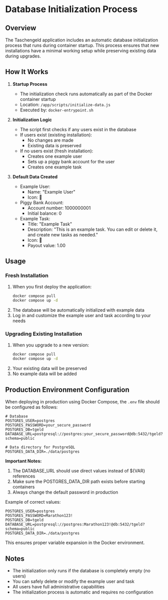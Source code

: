 # Database Initialization Process

## Overview

The Taschengeld application includes an automatic database initialization process that runs during container startup. This process ensures that new installations have a minimal working setup while preserving existing data during upgrades.

## How It Works

1. **Startup Process**

   - The initialization check runs automatically as part of the Docker container startup
   - Location: `/app/scripts/initialize-data.js`
   - Executed by: `docker-entrypoint.sh`

2. **Initialization Logic**

   - The script first checks if any users exist in the database
   - If users exist (existing installation):
     - No changes are made
     - Existing data is preserved
   - If no users exist (fresh installation):
     - Creates one example user
     - Sets up a piggy bank account for the user
     - Creates one example task

3. **Default Data Created**
   - Example User:
     - Name: "Example User"
     - Icon: 👤
   - Piggy Bank Account:
     - Account number: 1000000001
     - Initial balance: 0
   - Example Task:
     - Title: "Example Task"
     - Description: "This is an example task. You can edit or delete it, and create new tasks as needed."
     - Icon: 📝
     - Payout value: 1.00

## Usage

### Fresh Installation

1. When you first deploy the application:
   ```bash
   docker compose pull
   docker compose up -d
   ```
2. The database will be automatically initialized with example data
3. Log in and customize the example user and task according to your needs

### Upgrading Existing Installation

1. When you upgrade to a new version:
   ```bash
   docker compose pull
   docker compose up -d
   ```
2. Your existing data will be preserved
3. No example data will be added

## Production Environment Configuration

When deploying in production using Docker Compose, the `.env` file should be configured as follows:

```env
# Database
POSTGRES_USER=postgres
POSTGRES_PASSWORD=your_secure_password
POSTGRES_DB=tgeld
DATABASE_URL=postgresql://postgres:your_secure_password@db:5432/tgeld?schema=public

# Data directory for PostgreSQL
POSTGRES_DATA_DIR=./data/postgres
```

**Important Notes:**

1. The DATABASE_URL should use direct values instead of ${VAR} references
2. Make sure the POSTGRES_DATA_DIR path exists before starting containers
3. Always change the default password in production

Example of correct values:

```env
POSTGRES_USER=postgres
POSTGRES_PASSWORD=Marathon123!
POSTGRES_DB=tgeld
DATABASE_URL=postgresql://postgres:Marathon123!@db:5432/tgeld?schema=public
POSTGRES_DATA_DIR=./data/postgres
```

This ensures proper variable expansion in the Docker environment.

## Notes

- The initialization only runs if the database is completely empty (no users)
- You can safely delete or modify the example user and task
- All users have full administrative capabilities
- The initialization process is automatic and requires no configuration
